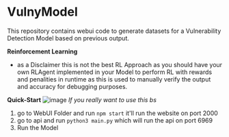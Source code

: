# VulnyModel
This repository contains webui code to generate datasets for a Vulnerability Detection Model based on previous output.

**Reinforcement Learning**
- as a Disclaimer this is not the best RL Approach as you should have your own RLAgent implemented in your Model to perform RL with rewards and penalities in runtime as this is used to manually verify the output and accuracy for debugging purposes.

**Quick-Start**
![image](https://github.com/omarbdrn/VulnyModel/assets/32434709/fb36f8c1-f8d5-41b8-b06e-5b1d66c1d1c9)
*If you really want to use this bs*
1. go to WebUI Folder and run `npm start` it'll run the website on port 2000
2. go to api and run `python3 main.py` which will run the api on port 6969
3. Run the Model
